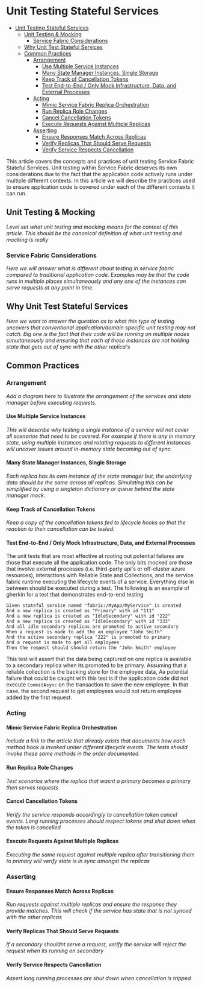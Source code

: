 # Unit Testing Stateful Services

- [Unit Testing Stateful Services](#unit-testing-stateful-services)
    - [Unit Testing & Mocking](#unit-testing-mocking)
        - [Service Fabric Considerations](#service-fabric-considerations)
    - [Why Unit Test Stateful Services](#why-unit-test-stateful-services)
    - [Common Practices](#common-practices)
        - [Arrangement](#arrangement)
            - [Use Multiple Service Instances](#use-multiple-service-instances)
            - [Many State Manager Instances, Single Storage](#many-state-manager-instances-single-storage)
            - [Keep Track of Cancellation Tokens](#keep-track-of-cancellation-tokens)
            - [Test End-to-End / Only Mock Infrastructure, Data, and External Processes](#test-end-to-end-only-mock-infrastructure-data-and-external-processes)
        - [Acting](#acting)
            - [Mimic Service Fabric Replica Orchestration](#mimic-service-fabric-replica-orchestration)
            - [Run Replica Role Changes](#run-replica-role-changes)
            - [Cancel Cancellation Tokens](#cancel-cancellation-tokens)
            - [Execute Requests Against Multiple Replicas](#execute-requests-against-multiple-replicas)
        - [Asserting](#asserting)
            - [Ensure Responses Match Across Replicas](#ensure-responses-match-across-replicas)
            - [Verify Replicas That Should Serve Requests](#verify-replicas-that-should-serve-requests)
            - [Verify Service Respects Cancellation](#verify-service-respects-cancellation)

This article covers the concepts and practices of unit testing Service Fabric Stateful Services. Unit testing within Service Fabric deserves its own considerations due to the fact that the application code actively runs under multiple different contexts. In this article we will describe the practices used to ensure application code is covered under each of the different contexts it can run.

## Unit Testing & Mocking
*Level set what unit testing and mocking means for the context of this article. This should be the canonical definition of what unit testing and mocking is really*

### Service Fabric Considerations
*Here we will answer what is different about testing in service fabric compared to traditional application code. Examples may be that the code runs in multiple places simultaneously and any one of the instances can serve requests at any point in time.*

## Why Unit Test Stateful Services 
*Here we want to answer the question as to what this type of testing uncovers that conventional application/domain specific unit testing may not catch. Big one is the fact that their code will be running on multiple nodes simultaneously and ensuring that each of these instances are not holding state that gets out of sync with the other replica's*

## Common Practices

### Arrangement
*Add a diagram here to illustrate the arrangement of the services and state manager before executing requests.*

#### Use Multiple Service Instances
*This will describe why testing a single instance of a service will not cover all scenarios that need to be covered. For example if there is any in memory state, using multiple instances and rotating requests to different instances will uncover issues around in-memory state becoming out of sync.*

#### Many State Manager Instances, Single Storage
*Each replica has its own instance of the state manager but, the underlying data should be the same across all replicas. Simulating this can be simiplified by using a singleton dictionary or queue behind the state manager mock.*

#### Keep Track of Cancellation Tokens
*Keep a copy of the cancellation tokens fed to lifecycle hooks so that the reaction to their cancellation can be tested.*

#### Test End-to-End / Only Mock Infrastructure, Data, and External Processes
The unit tests that are most effective at rooting out potential failures are those that execute all the application code. The only bits mocked are those that involve external processes (i.e. third-party api's or off-cluster azure resources), interactions with Reliable State and Collections, and the service fabric runtime executing the lifecycle events of a service. Everything else in between should be executed during a test. The following is an example of gherkin for a test that demonstrates end-to-end testing

	Given stateful service named "fabric:/MyApp/MyService" is created
	And a new replica is created as "Primary" with id "111"
	And a new replica is created as "IdleSecondary" with id "222"
    And a new replica is created as "IdleSecondary" with id "333"
	And all idle secondary replicas are promoted to active secondary
	When a request is made to add the an employee "John Smith"
    And the active secondary replica "222" is promoted to primary
    And a request is made to get all employees
	Then the request should should return the "John Smith" employee

This test will assert that the data being captured on one replica is available to a secondary replica when its promoted to be primary. Assuming that a reliable collection is the backing store for the employee data, Aa potential failure that could be caught with this test is if the application code did not execute `CommitAsync` on the transaction to save the new employee. In that case, the second request to get employees would not return employee added by the first request.

### Acting
#### Mimic Service Fabric Replica Orchestration
*Include a link to the article that already exists that documents how each method hook is invoked under different lifecycle events. The tests should invoke these same methods in the order documented.*

#### Run Replica Role Changes
*Test scenarios where the replica that wasnt a primary becomes a primary then serves requests*

#### Cancel Cancellation Tokens
*Verify the service responds accordingly to cancellation token cancel events. Long running processes should respect tokens and shut down when the token is cancelled*

#### Execute Requests Against Multiple Replicas
*Executing the same request against multiple replica after transitioning them to primary will verify state is in sync amongst the replicas*

### Asserting
#### Ensure Responses Match Across Replicas
*Run requests against multiple replicas and ensure the response they provide matches. This will check if the service has state that is not synced with the other replicas*

#### Verify Replicas That Should Serve Requests
*If a secondary shouldnt serve a request, verify the service will reject the request when its running on secondary*

#### Verify Service Respects Cancellation
*Assert long running processes are shut down when cancellation is tripped*
